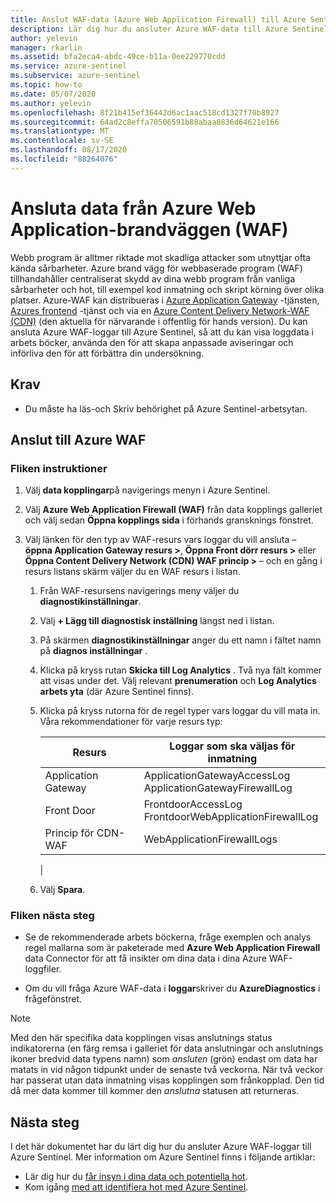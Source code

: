 ```yaml
---
title: Anslut WAF-data (Azure Web Application Firewall) till Azure Sentinel
description: Lär dig hur du ansluter Azure WAF-data till Azure Sentinel.
author: yelevin
manager: rkarlin
ms.assetid: bfa2eca4-abdc-49ce-b11a-0ee229770cdd
ms.service: azure-sentinel
ms.subservice: azure-sentinel
ms.topic: how-to
ms.date: 05/07/2020
ms.author: yelevin
ms.openlocfilehash: 8f21b415ef36442d6ac1aac518cd1327f70b8927
ms.sourcegitcommit: 64ad2c8effa70506591b88abaa8836d64621e166
ms.translationtype: MT
ms.contentlocale: sv-SE
ms.lasthandoff: 08/17/2020
ms.locfileid: "88264076"
---
```

# <a name="connect-data-from-azure-web-application-firewall-waf"></a>Ansluta data från Azure Web Application-brandväggen (WAF)

Webb program är alltmer riktade mot skadliga attacker som utnyttjar ofta kända sårbarheter. Azure brand vägg för webbaserade program (WAF) tillhandahåller centraliserat skydd av dina webb program från vanliga sårbarheter och hot, till exempel kod inmatning och skript körning över olika platser. Azure-WAF kan distribueras i [Azure Application Gateway](https://docs.microsoft.com/azure/web-application-firewall/ag/ag-overview) -tjänsten, [Azures frontend](https://docs.microsoft.com/azure/web-application-firewall/afds/afds-overview) -tjänst och via en [Azure Content Delivery Network-WAF (CDN)](https://docs.microsoft.com/azure/web-application-firewall/cdn/cdn-overview) (den aktuella för närvarande i offentlig för hands version).
Du kan ansluta Azure WAF-loggar till Azure Sentinel, så att du kan visa loggdata i arbets böcker, använda den för att skapa anpassade aviseringar och införliva den för att förbättra din undersökning.

## <a name="prerequisites"></a>Krav

- Du måste ha läs-och Skriv behörighet på Azure Sentinel-arbetsytan.

## <a name="connect-to-azure-waf"></a>Anslut till Azure WAF

### <a name="instructions-tab"></a>Fliken instruktioner

1. Välj **data kopplingar**på navigerings menyn i Azure Sentinel.

1. Välj **Azure Web Application Firewall (WAF)** från data kopplings galleriet och välj sedan **Öppna kopplings sida** i förhands gransknings fönstret.

1. Välj länken för den typ av WAF-resurs vars loggar du vill ansluta – **öppna Application Gateway resurs >**, **Öppna Front dörr resurs >** eller **Öppna Content Delivery Network (CDN) WAF princip >** – och en gång i resurs listans skärm väljer du en WAF resurs i listan.

    1. Från WAF-resursens navigerings meny väljer du **diagnostikinställningar**.

    1. Välj **+ Lägg till diagnostisk inställning** längst ned i listan.

    1. På skärmen **diagnostikinställningar** anger du ett namn i fältet namn på **diagnos inställningar** .

    1. Klicka på kryss rutan **Skicka till Log Analytics** . Två nya fält kommer att visas under det. Välj relevant **prenumeration** och **Log Analytics arbets yta** (där Azure Sentinel finns).

    1. Klicka på kryss rutorna för de regel typer vars loggar du vill mata in. Våra rekommendationer för varje resurs typ:

        | Resurs | Loggar som ska väljas för inmatning |
        |----------|------------------------------|
        | Application Gateway | ApplicationGatewayAccessLog<br>ApplicationGatewayFirewallLog |
        | Front Door          | FrontdoorAccessLog<br>FrontdoorWebApplicationFirewallLog |
        | Princip för CDN-WAF      | WebApplicationFirewallLogs |
        |

    1. Välj **Spara**.

### <a name="next-steps-tab"></a>Fliken nästa steg

- Se de rekommenderade arbets böckerna, fråge exemplen och analys regel mallarna som är paketerade med **Azure Web Application Firewall** data Connector för att få insikter om dina data i dina Azure WAF-loggfiler.

- Om du vill fråga Azure WAF-data i **loggar**skriver du **AzureDiagnostics** i frågefönstret.

> [!NOTE]
>
> Med den här specifika data kopplingen visas anslutnings status indikatorerna (en färg remsa i galleriet för data anslutningar och anslutnings ikoner bredvid data typens namn) som *ansluten* (grön) endast om data har matats in vid någon tidpunkt under de senaste två veckorna. När två veckor har passerat utan data inmatning visas kopplingen som frånkopplad. Den tid då mer data kommer till kommer den *anslutna* statusen att returneras.

## <a name="next-steps"></a>Nästa steg
I det här dokumentet har du lärt dig hur du ansluter Azure WAF-loggar till Azure Sentinel. Mer information om Azure Sentinel finns i följande artiklar:
- Lär dig hur du [får insyn i dina data och potentiella hot](quickstart-get-visibility.md).
- Kom igång [med att identifiera hot med Azure Sentinel](tutorial-detect-threats-built-in.md).
